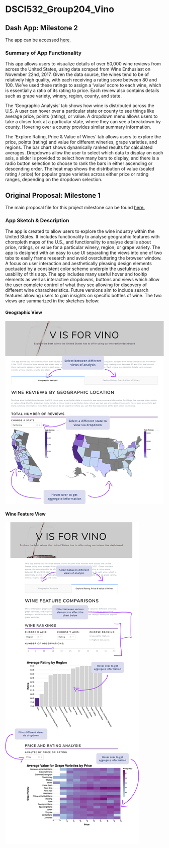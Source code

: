 # DSCI532_Group204_Vino

## Dash App: Milestone 2

The app can be accessed [here.](https://group204-vino-milestone2.herokuapp.com)

### Summary of App Functionality

This app allows users to visualize details of over 50,000 wine reviews from across the United States, using data scraped from Wine Enthusiast on November 22nd, 2017. Given the data source, the wines tend to be of relatively high quality, with each receiving a rating score between 80 and 100. We’ve used these ratings to assign a ‘value’ score to each wine, which is essentially a ratio of its rating to price. Each review also contains details such as grape variety, winery, region, county, and state.

The ‘Geographic Analysis’ tab shows how wine is distributed across the U.S. A user can hover over a particular state or county to see things like average price, points (rating), or value. A dropdown menu allows users to take a closer look at a particular state, where they can see a breakdown by county. Hovering over a county provides similar summary information.

The ‘Explore Rating, Price & Value of Wines’ tab allows users to explore the price, points (rating) and value for different wineries, grape varieties, and regions. The bar chart shows dynamically ranked results for calculated averages. Dropdowns allow the user to select which data to display on each axis, a slider is provided to select how many bars to display, and there is a radio button selection to choose to rank the bars in either ascending or descending order. The heat map shows the distribution of value (scaled rating / price) for popular grape varieties across either price or rating ranges, depending on the dropdown selection.


## Original Proposal: Milestone 1

The main proposal file for this project milestone can be found [here.](https://github.com/UBC-MDS/DSCI532_Group204_Vino/blob/master/proposal.md)

### App Sketch & Description

The app is created to allow users to explore the wine industry within the United States. It includes functionality to analyse geographic features with choropleth maps of the U.S., and functionality to analyse details about price, ratings, or value for a particular winery, region, or grape variety. The app is designed with an easy to use UI separating the views into one of two tabs to easily frame research and avoid overcluttering the browser window. A focus on user interaction and aesthetically pleasing design elements puctuated by a consistent color scheme underpin the usefulness and usability of this app. The app includes many useful hover and tooltip elements as well as interactive dropdowns, buttons and views which allow the user complete control of what they see allowing for discovery of different wine charachteristics. Future versions aim to include search features allowing users to gain insights on specific bottles of wine. The two views are summarized in the sketches below:

#### Geographic View

![Sketch](imgs/updated_sketch_p1.png)

#### Wine Feature View

![Sketch](imgs/updated_sketch_p2.png)